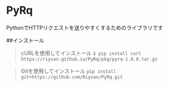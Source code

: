 # PyRq
PythonでHTTPリクエストを送りやすくするためのライブラリです

##インストール
> cURLを使用してインストール
``` $ pip install curl https://riysan.github.io/PyRq/pkg/pyrq-1.0.0.tar.gz ```

> Gitを使用してインストール
``` pip install git+https://github.com/Riysan/PyRq.git ```
